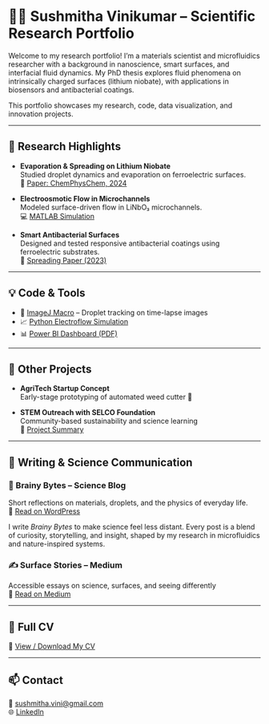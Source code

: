 # 👩‍🔬 Sushmitha Vinikumar – Scientific Research Portfolio

Welcome to my research portfolio! I’m a materials scientist and microfluidics researcher with a background in nanoscience, smart surfaces, and interfacial fluid dynamics. My PhD thesis explores fluid phenomena on intrinsically charged surfaces (lithium niobate), with applications in biosensors and antibacterial coatings.

This portfolio showcases my research, code, data visualization, and innovation projects.

---

## 🔬 Research Highlights

- **Evaporation & Spreading on Lithium Niobate**  
  Studied droplet dynamics and evaporation on ferroelectric surfaces.  
  📄 [Paper: ChemPhysChem, 2024](./publications/evaporation_liNbO3_summary.pdf)

- **Electroosmotic Flow in Microchannels**  
  Modeled surface-driven flow in LiNbO₃ microchannels.  
  💻 [MATLAB Simulation](./code/wetting_analysis_matlab.m)

- **Smart Antibacterial Surfaces**  
  Designed and tested responsive antibacterial coatings using ferroelectric substrates.  
  📄 [Spreading Paper (2023)](./publications/spreading_dynamics_paper.pdf)

---

## 💡 Code & Tools

- 🧪 [ImageJ Macro](./code/droplet_tracking_imagej.ijm) – Droplet tracking on time-lapse images
- 📈 [Python Electroflow Simulation](./code/electroflow_simulation.py)
- 📊 [Power BI Dashboard (PDF)](./dashboards/lithium_evaporation_dashboard.pdf)

---

## 🌱 Other Projects

- **AgriTech Startup Concept**  
  Early-stage prototyping of automated weed cutter
  📄

- **STEM Outreach with SELCO Foundation**  
  Community-based sustainability and science learning  
  📄 [Project Summary](./outreach/stem_selco_project_summary.pdf)

---
## 📝 Writing & Science Communication

### 🧠 Brainy Bytes – Science Blog
Short reflections on materials, droplets, and the physics of everyday life.  
🔗 [Read on WordPress](https://parusmadworld.wordpress.com/category/brainy-bytes/)

I write *Brainy Bytes* to make science feel less distant. Every post is a blend of curiosity, storytelling, and insight, shaped by my research in microfluidics and nature-inspired systems.

### ✍️ Surface Stories – Medium
Accessible essays on science, surfaces, and seeing differently  
🔗 [Read on Medium](https://medium.com/@sushmithavinikumar)

---

## 📜 Full CV
📄 [View / Download My CV](./cv1.md)

---

## 📫 Contact

📧 sushmitha.vini@gmail.com  
🌐 [LinkedIn](https://www.linkedin.com/in/sushmitha-vinikumar)  
